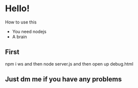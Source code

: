 # Hello!
How to use this
 - You need nodejs
 - A brain
## First
npm i ws
and then
node server.js
and then open up debug.html
## Just dm me if you have any problems